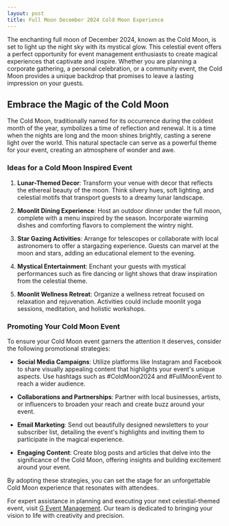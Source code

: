 ```yaml
---
layout: post
title: Full Moon December 2024 Cold Moon Experience
---
```



The enchanting full moon of December 2024, known as the Cold Moon, is set to light up the night sky with its mystical glow. This celestial event offers a perfect opportunity for event management enthusiasts to create magical experiences that captivate and inspire. Whether you are planning a corporate gathering, a personal celebration, or a community event, the Cold Moon provides a unique backdrop that promises to leave a lasting impression on your guests.

## Embrace the Magic of the Cold Moon

The Cold Moon, traditionally named for its occurrence during the coldest month of the year, symbolizes a time of reflection and renewal. It is a time when the nights are long and the moon shines brightly, casting a serene light over the world. This natural spectacle can serve as a powerful theme for your event, creating an atmosphere of wonder and awe.

### Ideas for a Cold Moon Inspired Event

1. **Lunar-Themed Decor**: Transform your venue with decor that reflects the ethereal beauty of the moon. Think silvery hues, soft lighting, and celestial motifs that transport guests to a dreamy lunar landscape.

2. **Moonlit Dining Experience**: Host an outdoor dinner under the full moon, complete with a menu inspired by the season. Incorporate warming dishes and comforting flavors to complement the wintry night.

3. **Star Gazing Activities**: Arrange for telescopes or collaborate with local astronomers to offer a stargazing experience. Guests can marvel at the moon and stars, adding an educational element to the evening.

4. **Mystical Entertainment**: Enchant your guests with mystical performances such as fire dancing or light shows that draw inspiration from the celestial theme.

5. **Moonlit Wellness Retreat**: Organize a wellness retreat focused on relaxation and rejuvenation. Activities could include moonlit yoga sessions, meditation, and holistic workshops.

### Promoting Your Cold Moon Event

To ensure your Cold Moon event garners the attention it deserves, consider the following promotional strategies:

- **Social Media Campaigns**: Utilize platforms like Instagram and Facebook to share visually appealing content that highlights your event's unique aspects. Use hashtags such as #ColdMoon2024 and #FullMoonEvent to reach a wider audience.

- **Collaborations and Partnerships**: Partner with local businesses, artists, or influencers to broaden your reach and create buzz around your event.

- **Email Marketing**: Send out beautifully designed newsletters to your subscriber list, detailing the event's highlights and inviting them to participate in the magical experience.

- **Engaging Content**: Create blog posts and articles that delve into the significance of the Cold Moon, offering insights and building excitement around your event.

By adopting these strategies, you can set the stage for an unforgettable Cold Moon experience that resonates with attendees.

For expert assistance in planning and executing your next celestial-themed event, visit [G Event Management](https://geventm.com/). Our team is dedicated to bringing your vision to life with creativity and precision.
